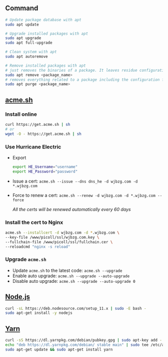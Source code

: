 ## Command

```sh
# Update package database with apt
sudo apt update

# Upgrade installed packages with apt
sudo apt upgrade
sudo apt full-upgrade

# Clean system with apt
sudo apt autoremove

# Remove installed packages with apt
# just removes the binaries of a package. It leaves residue configuration files.
sudo apt remove <package_name>
# removes everything related to a package including the configuration files.
sudo apt purge <package_name>
```

## [acme.sh](https://github.com/Neilpang/acme.sh)

### Install online

```sh
curl https://get.acme.sh | sh
# or
wget -O - https://get.acme.sh | sh
```

### Use Hurricane Electric

- Export

  ```sh
  export HE_Username="username"
  export HE_Password="password"
  ```

- Issue a cert: `acme.sh --issue --dns dns_he -d wjbzg.com -d *.wjbzg.com`

- Force to renew a cert: `acme.sh --renew -d wjbzg.com -d *.wjbzg.com --force`

  _All the certs will be renewed automatically every 60 days_

### Install the cert to Nginx

```sh
acme.sh --installcert -d wjbzg.com -d *.wjbzg.com \
--key-file /www/picoll/ssl/wjbzg.com.key \
--fullchain-file /www/picoll/ssl/fullchain.cer \
--reloadcmd "nginx -s reload"
```

### Upgrade `acme.sh`

- Update `acme.sh` to the latest code: `acme.sh --upgrade`
- Enable auto upgrade: `acme.sh --upgrade --auto-upgrade`
- Disable auto upgrade: `acme.sh --upgrade --auto-upgrade 0`

## [Node.js](https://github.com/nodesource/distributions)

```sh
curl -sL https://deb.nodesource.com/setup_11.x | sudo -E bash -
sudo apt-get install -y nodejs
```

## [Yarn](https://yarnpkg.com/lang/en/docs/install/#debian-stable)

```sh
curl -sS https://dl.yarnpkg.com/debian/pubkey.gpg | sudo apt-key add -
echo "deb https://dl.yarnpkg.com/debian/ stable main" | sudo tee /etc/apt/sources.list.d/yarn.list
sudo apt-get update && sudo apt-get install yarn
```

